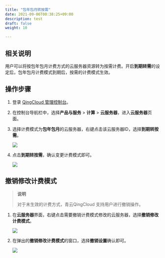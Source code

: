```yaml
---
title: "包年包月转按需"
date: 2021-09-06T00:38:25+09:00
description: test
draft: false
weight: 10

---
```


## 相关说明

用户可以将按包年包月计费方式的云服务器资源转为按需计费。开启**到期转需**的设定后，包年包月计费模式到期后，按需的计费模式生效。


## 操作步骤

1. 登录 [QingCloud 管理控制台](https://console.qingcloud.com/login)。

2. 在控制台导航栏中，选择**产品与服务** > **计算** > **云服务器**，进入**云服务器**页面。

3. 选择计费模式为**包年包月**的云服务器，右键点击该云服务器ID，选择**到期转按需**。

   ![](../_images/change1_1..png)

4. 点击**到期转按需**，确认变更计费模式即可。

   ![](../_images/change1-2.png)


## 撤销修改计费模式

 > **说明**
 >
 > 对于未生效的计费方式，青云QingCloud 支持用户进行撤销操作。

1. 在**云服务器**界面，右键点击需要撤销计费模式修改的云服务器，选择**撤销修改计费模式**。

   ![](../_images/change1-3.png)

2. 在弹出的**撤销修改计费模式**的窗口，选择**撤销设置**确认即可。

   ![](../_images/change1-4.png)